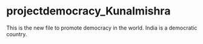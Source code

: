 # projectdemocracy_Kunalmishra
This is the new file to promote democracy in the world.
India is a democratic country.